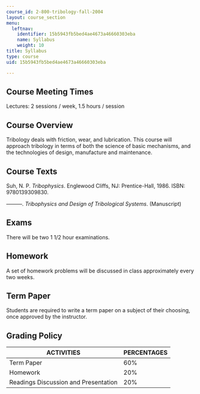 ```yaml
---
course_id: 2-800-tribology-fall-2004
layout: course_section
menu:
  leftnav:
    identifier: 15b5943fb5bed4ae4673a46660303eba
    name: Syllabus
    weight: 10
title: Syllabus
type: course
uid: 15b5943fb5bed4ae4673a46660303eba

---
```


Course Meeting Times
--------------------

Lectures: 2 sessions / week, 1.5 hours / session

Course Overview
---------------

Tribology deals with friction, wear, and lubrication. This course will approach tribology in terms of both the science of basic mechanisms, and the technologies of design, manufacture and maintenance.

Course Texts
------------

Suh, N. P. _Tribophysics_. Englewood Cliffs, NJ: Prentice-Hall, 1986. ISBN: 9780139309830.

———. _Tribophysics and Design of Tribological Systems_. (Manuscript)

Exams
-----

There will be two 1 1/2 hour examinations.

Homework
--------

A set of homework problems will be discussed in class approximately every two weeks.

Term Paper
----------

Students are required to write a term paper on a subject of their choosing, once approved by the instructor.

Grading Policy
--------------

| ACTIVITIES | PERCENTAGES |
| --- | --- |
| Term Paper | 60% |
| Homework | 20% |
| Readings Discussion and Presentation | 20%